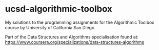 # ucsd-algorithmic-toolbox
My solutions to the programming assignments for the Algorithmic Toolbox course by University of California San Diego.

Part of the Data Structures and Algorithms specialisation found at: 
https://www.coursera.org/specializations/data-structures-algorithms 
